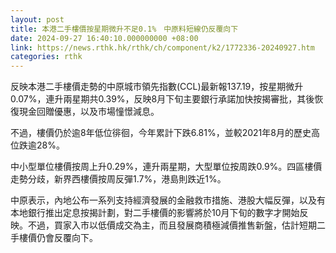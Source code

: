 ```yaml
---
layout: post
title: 本港二手樓價按星期微升不足0.1%　中原料短線仍反覆向下
date: 2024-09-27 16:40:10.000000000 +08:00
link: https://news.rthk.hk/rthk/ch/component/k2/1772336-20240927.htm
categories: rthk
---
```


反映本港二手樓價走勢的中原城市領先指數(CCL)最新報137.19，按星期微升0.07%，連升兩星期共0.39%，反映8月下旬主要銀行承諾加快按揭審批，其後恢復現金回贈優惠，以及市場憧憬減息。

不過，樓價仍於逾8年低位徘徊，今年累計下跌6.81%，並較2021年8月的歷史高位跌逾28%。

中小型單位樓價按周上升0.29%，連升兩星期，大型單位按周跌0.9%。四區樓價走勢分歧，新界西樓價按周反彈1.7%，港島則跌近1%。

中原表示，內地公布一系列支持經濟發展的金融救市措施、港股大幅反彈，以及有本地銀行推出定息按揭計劃，對二手樓價的影響將於10月下旬的數字才開始反映。不過，買家入市以低價成交為主，而且發展商積極減價推售新盤，估計短期二手樓價仍會反覆向下。
